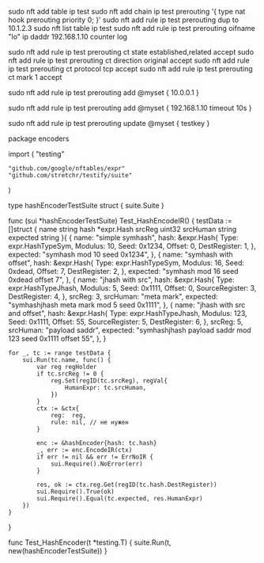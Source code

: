 sudo nft add table ip test
sudo nft add chain ip test prerouting '{ type nat hook prerouting priority 0; }'
sudo nft add rule ip test prerouting dup to 10.1.2.3
sudo nft list table ip test
sudo nft add rule ip test prerouting oifname "lo" ip daddr 192.168.1.10 counter log

sudo nft add rule ip test prerouting ct state established,related accept
sudo nft add rule ip test prerouting ct direction original accept
sudo nft add rule ip test prerouting ct protocol tcp accept
sudo nft add rule ip test prerouting ct mark 1 accept


sudo nft add rule ip test prerouting add @myset { 10.0.0.1 }

sudo nft add rule ip test prerouting add @myset { 192.168.1.10 timeout 10s }

sudo nft add rule ip test prerouting update @myset { testkey }




package encoders

import (
	"testing"

	"github.com/google/nftables/expr"
	"github.com/stretchr/testify/suite"
)

type hashEncoderTestSuite struct {
	suite.Suite
}

func (sui *hashEncoderTestSuite) Test_HashEncodeIR() {
	testData := []struct {
		name      string
		hash      *expr.Hash
		srcReg    uint32
		srcHuman  string
		expected  string
	}{
		{
			name: "simple symhash",
			hash: &expr.Hash{
				Type:         expr.HashTypeSym,
				Modulus:      10,
				Seed:         0x1234,
				Offset:       0,
				DestRegister: 1,
			},
			expected: "symhash mod 10 seed 0x1234",
		},
		{
			name: "symhash with offset",
			hash: &expr.Hash{
				Type:         expr.HashTypeSym,
				Modulus:      16,
				Seed:         0xdead,
				Offset:       7,
				DestRegister: 2,
			},
			expected: "symhash mod 16 seed 0xdead offset 7",
		},
		{
			name: "jhash with src",
			hash: &expr.Hash{
				Type:           expr.HashTypeJhash,
				Modulus:        5,
				Seed:           0x1111,
				Offset:         0,
				SourceRegister: 3,
				DestRegister:   4,
			},
			srcReg:   3,
			srcHuman: "meta mark",
			expected: "symhashjhash meta mark mod 5 seed 0x1111",
		},
		{
			name: "jhash with src and offset",
			hash: &expr.Hash{
				Type:           expr.HashTypeJhash,
				Modulus:        123,
				Seed:           0x1111,
				Offset:         55,
				SourceRegister: 5,
				DestRegister:   6,
			},
			srcReg:   5,
			srcHuman: "payload saddr",
			expected: "symhashjhash payload saddr mod 123 seed 0x1111 offset 55",
		},
	}

	for _, tc := range testData {
		sui.Run(tc.name, func() {
			var reg regHolder
			if tc.srcReg != 0 {
				reg.Set(regID(tc.srcReg), regVal{
					HumanExpr: tc.srcHuman,
				})
			}
			ctx := &ctx{
				reg:  reg,
				rule: nil, // не нужен
			}

			enc := &hashEncoder{hash: tc.hash}
			_, err := enc.EncodeIR(ctx)
			if err != nil && err != ErrNoIR {
				sui.Require().NoError(err)
			}

			res, ok := ctx.reg.Get(regID(tc.hash.DestRegister))
			sui.Require().True(ok)
			sui.Require().Equal(tc.expected, res.HumanExpr)
		})
	}
}

func Test_HashEncoder(t *testing.T) {
	suite.Run(t, new(hashEncoderTestSuite))
}


